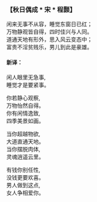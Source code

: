 ### 【秋日偶成 * 宋 * 程颢】
闲来无事不从容，睡觉东窗日已红；  
万物静观皆自得，四时佳兴与人同。  
道通天地有形外，思入风云变态中；  
富贵不淫贫贱乐，男儿到此是豪雄。

#### 新译：

闲人眼里无急事,  
睡觉才是要紧事。

你若静心观察,  
万物怡然自得。  
你有闲情逸致,  
四季美景如画。

当你超越物欲,  
大道直通天地。  
当你摆脱肉体,  
灵魂逍遥云里。

有钱你别任性,  
没钱更要欢喜。  
男人做到这点,  
女人争相爱你。
